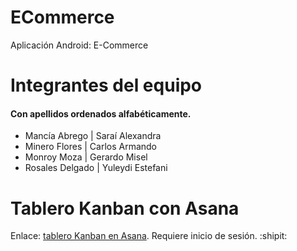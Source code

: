 # ECommerce
Aplicación Android: E-Commerce

# Integrantes del equipo
#### Con apellidos ordenados alfabéticamente.
- Mancía Abrego   | Saraí Alexandra
- Minero Flores   | Carlos Armando
- Monroy Moza     | Gerardo Misel
- Rosales Delgado | Yuleydi Estefani

# Tablero Kanban con Asana

Enlace: [tablero Kanban en Asana](https://app.asana.com/0/1203297667592902/board). Requiere inicio de sesión. :shipit:
